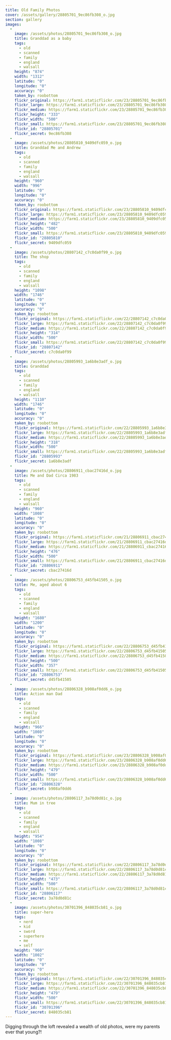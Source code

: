 ```yaml
---
title: Old Family Photos
cover: /assets/gallery/28805701_9ec86fb308_o.jpg
section: gallery
images:
  - 
    image: /assets/photos/28805701_9ec86fb308_o.jpg
    title: Granddad as a baby
    tags:
      - old
      - scanned
      - family
      - england
      - walsall
    height: "874"
    width: "1312"
    latitude: "0"
    longitude: "0"
    accuracy: "0"
    taken_by: roobottom
    flickr_original: https://farm1.staticflickr.com/23/28805701_9ec86fb308_o.jpg
    flickr_large: https://farm1.staticflickr.com/23/28805701_9ec86fb308_b.jpg
    flickr_medium: https://farm1.staticflickr.com/23/28805701_9ec86fb308.jpg
    flickr_height: "333"
    flickr_width: "500"
    flickr_small: https://farm1.staticflickr.com/23/28805701_9ec86fb308_m.jpg
    flickr_id: "28805701"
    flickr_secret: 9ec86fb308
  - 
    image: /assets/photos/28805810_9409dfc059_o.jpg
    title: Granddad Me and Andrew
    tags:
      - old
      - scanned
      - family
      - england
      - walsall
    height: "960"
    width: "996"
    latitude: "0"
    longitude: "0"
    accuracy: "0"
    taken_by: roobottom
    flickr_original: https://farm1.staticflickr.com/23/28805810_9409dfc059_o.jpg
    flickr_large: https://farm1.staticflickr.com/23/28805810_9409dfc059_o.jpg
    flickr_medium: https://farm1.staticflickr.com/23/28805810_9409dfc059.jpg
    flickr_height: "482"
    flickr_width: "500"
    flickr_small: https://farm1.staticflickr.com/23/28805810_9409dfc059_m.jpg
    flickr_id: "28805810"
    flickr_secret: 9409dfc059
  - 
    image: /assets/photos/28807142_c7c0da0f99_o.jpg
    title: The shop
    tags:
      - old
      - scanned
      - family
      - england
      - walsall
    height: "1098"
    width: "1746"
    latitude: "0"
    longitude: "0"
    accuracy: "0"
    taken_by: roobottom
    flickr_original: https://farm1.staticflickr.com/22/28807142_c7c0da0f99_o.jpg
    flickr_large: https://farm1.staticflickr.com/22/28807142_c7c0da0f99_b.jpg
    flickr_medium: https://farm1.staticflickr.com/22/28807142_c7c0da0f99.jpg
    flickr_height: "314"
    flickr_width: "500"
    flickr_small: https://farm1.staticflickr.com/22/28807142_c7c0da0f99_m.jpg
    flickr_id: "28807142"
    flickr_secret: c7c0da0f99
  - 
    image: /assets/photos/28805993_1a6b8e3adf_o.jpg
    title: Granddad
    tags:
      - old
      - scanned
      - family
      - england
      - walsall
    height: "1110"
    width: "1746"
    latitude: "0"
    longitude: "0"
    accuracy: "0"
    taken_by: roobottom
    flickr_original: https://farm1.staticflickr.com/22/28805993_1a6b8e3adf_o.jpg
    flickr_large: https://farm1.staticflickr.com/22/28805993_1a6b8e3adf_b.jpg
    flickr_medium: https://farm1.staticflickr.com/22/28805993_1a6b8e3adf.jpg
    flickr_height: "318"
    flickr_width: "500"
    flickr_small: https://farm1.staticflickr.com/22/28805993_1a6b8e3adf_m.jpg
    flickr_id: "28805993"
    flickr_secret: 1a6b8e3adf
  - 
    image: /assets/photos/28806911_cbac27416d_o.jpg
    title: Me and Dad Circa 1983
    tags:
      - old
      - scanned
      - family
      - england
      - walsall
    height: "960"
    width: "1008"
    latitude: "0"
    longitude: "0"
    accuracy: "0"
    taken_by: roobottom
    flickr_original: https://farm1.staticflickr.com/21/28806911_cbac27416d_o.jpg
    flickr_large: https://farm1.staticflickr.com/21/28806911_cbac27416d_o.jpg
    flickr_medium: https://farm1.staticflickr.com/21/28806911_cbac27416d.jpg
    flickr_height: "476"
    flickr_width: "500"
    flickr_small: https://farm1.staticflickr.com/21/28806911_cbac27416d_m.jpg
    flickr_id: "28806911"
    flickr_secret: cbac27416d
  - 
    image: /assets/photos/28806753_d45fb41505_o.jpg
    title: Me, aged about 6
    tags:
      - old
      - scanned
      - family
      - england
      - walsall
    height: "1680"
    width: "1200"
    latitude: "0"
    longitude: "0"
    accuracy: "0"
    taken_by: roobottom
    flickr_original: https://farm1.staticflickr.com/22/28806753_d45fb41505_o.jpg
    flickr_large: https://farm1.staticflickr.com/22/28806753_d45fb41505_b.jpg
    flickr_medium: https://farm1.staticflickr.com/22/28806753_d45fb41505.jpg
    flickr_height: "500"
    flickr_width: "357"
    flickr_small: https://farm1.staticflickr.com/22/28806753_d45fb41505_m.jpg
    flickr_id: "28806753"
    flickr_secret: d45fb41505
  - 
    image: /assets/photos/28806328_b908af0dd6_o.jpg
    title: Action man Dad
    tags:
      - old
      - scanned
      - family
      - england
      - walsall
    height: "966"
    width: "1008"
    latitude: "0"
    longitude: "0"
    accuracy: "0"
    taken_by: roobottom
    flickr_original: https://farm1.staticflickr.com/23/28806328_b908af0dd6_o.jpg
    flickr_large: https://farm1.staticflickr.com/23/28806328_b908af0dd6_o.jpg
    flickr_medium: https://farm1.staticflickr.com/23/28806328_b908af0dd6.jpg
    flickr_height: "479"
    flickr_width: "500"
    flickr_small: https://farm1.staticflickr.com/23/28806328_b908af0dd6_m.jpg
    flickr_id: "28806328"
    flickr_secret: b908af0dd6
  - 
    image: /assets/photos/28806117_3a78d0d81c_o.jpg
    title: Mum in tree
    tags:
      - old
      - scanned
      - family
      - england
      - walsall
    height: "954"
    width: "1008"
    latitude: "0"
    longitude: "0"
    accuracy: "0"
    taken_by: roobottom
    flickr_original: https://farm1.staticflickr.com/22/28806117_3a78d0d81c_o.jpg
    flickr_large: https://farm1.staticflickr.com/22/28806117_3a78d0d81c_o.jpg
    flickr_medium: https://farm1.staticflickr.com/22/28806117_3a78d0d81c.jpg
    flickr_height: "473"
    flickr_width: "500"
    flickr_small: https://farm1.staticflickr.com/22/28806117_3a78d0d81c_m.jpg
    flickr_id: "28806117"
    flickr_secret: 3a78d0d81c
  - 
    image: /assets/photos/30701396_848035cb81_o.jpg
    title: super-hero
    tags:
      - nerd
      - kid
      - sword
      - superhero
      - me
      - self
    height: "960"
    width: "1002"
    latitude: "0"
    longitude: "0"
    accuracy: "0"
    taken_by: roobottom
    flickr_original: https://farm1.staticflickr.com/22/30701396_848035cb81_o.jpg
    flickr_large: https://farm1.staticflickr.com/22/30701396_848035cb81_o.jpg
    flickr_medium: https://farm1.staticflickr.com/22/30701396_848035cb81.jpg
    flickr_height: "479"
    flickr_width: "500"
    flickr_small: https://farm1.staticflickr.com/22/30701396_848035cb81_m.jpg
    flickr_id: "30701396"
    flickr_secret: 848035cb81
---
```

Digging through the loft revealed a wealth of old photos, were my parents ever that young?!